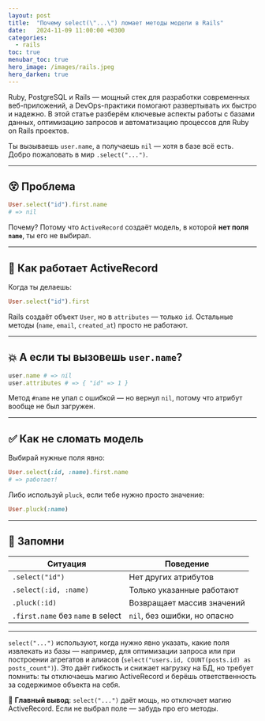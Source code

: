```yaml
---
layout: post
title:  "Почему select(\"...\") ломает методы модели в Rails"
date:   2024-11-09 11:00:00 +0300
categories:
  - rails
toc: true
menubar_toc: true
hero_image: /images/rails.jpeg
hero_darken: true
---
```

Ruby, PostgreSQL и Rails — мощный стек для разработки современных веб-приложений, а DevOps-практики помогают развертывать их быстро и надежно. В этой статье разберём ключевые аспекты работы с базами данных, оптимизацию запросов и автоматизацию процессов для Ruby on Rails проектов.

Ты вызываешь `user.name`, а получаешь `nil` — хотя в базе всё есть. Добро пожаловать в мир `.select("...")`.

---

## 😵 Проблема

```ruby
User.select("id").first.name
# => nil
````

Почему? Потому что `ActiveRecord` создаёт модель, в которой **нет поля `name`**, ты его не выбирал.

---

## 🤖 Как работает ActiveRecord

Когда ты делаешь:

```ruby
User.select("id").first
```

Rails создаёт объект `User`, но в `attributes` — только `id`. Остальные методы (`name`, `email`, `created_at`) просто не работают.

---

## 💥 А если ты вызовешь `user.name`?

```ruby
user.name # => nil
user.attributes # => { "id" => 1 }
```

Метод `#name` не упал с ошибкой — но вернул `nil`, потому что атрибут вообще не был загружен.

---

## ✅ Как не сломать модель

Выбирай нужные поля явно:

```ruby
User.select(:id, :name).first.name
# => работает!
```

Либо используй `pluck`, если тебе нужно просто значение:

```ruby
User.pluck(:name)
```

---

## 📌 Запомни

| Ситуация                          | Поведение                    |
| --------------------------------- | ---------------------------- |
| `.select("id")`                   | Нет других атрибутов         |
| `.select(:id, :name)`             | Только указанные работают    |
| `.pluck(:id)`                     | Возвращает массив значений   |
| `.first.name` без `name` в select | `nil`, без ошибки, но опасно |

---

`select("...")` используют, когда нужно явно указать, какие поля извлекать из базы — например, для оптимизации запроса или при построении агрегатов и алиасов (`select("users.id, COUNT(posts.id) as posts_count")`). Это даёт гибкость и снижает нагрузку на БД, но требует помнить: ты отключаешь магию ActiveRecord и берёшь ответственность за содержимое объекта на себя.

🧠 **Главный вывод**: `select("...")` даёт мощь, но отключает магию ActiveRecord.
Если не выбрал поле — забудь про его методы.
